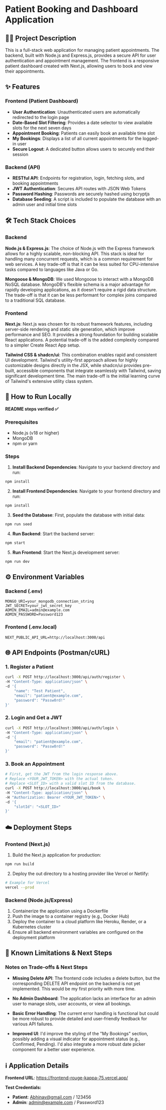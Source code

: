 # Patient Booking and Dashboard Application

## 👨‍💻 Project Description

This is a full-stack web application for managing patient appointments. The backend, built with Node.js and Express.js, provides a secure API for user authentication and appointment management. The frontend is a responsive patient dashboard created with Next.js, allowing users to book and view their appointments.

## ✨ Features

### Frontend (Patient Dashboard)
- **User Authentication**: Unauthenticated users are automatically redirected to the login page
- **Date-Based Slot Filtering**: Provides a date selector to view available slots for the next seven days
- **Appointment Booking**: Patients can easily book an available time slot
- **My Bookings**: Displays a list of all current appointments for the logged-in user
- **Secure Logout**: A dedicated button allows users to securely end their session

### Backend (API)
- **RESTful API**: Endpoints for registration, login, fetching slots, and booking appointments
- **JWT Authentication**: Secures API routes with JSON Web Tokens
- **Password Hashing**: Passwords are securely hashed using bcryptjs
- **Database Seeding**: A script is included to populate the database with an admin user and initial time slots

## 🛠️ Tech Stack Choices

### Backend
**Node.js & Express.js**: The choice of Node.js with the Express framework allows for a highly scalable, non-blocking API. This stack is ideal for handling many concurrent requests, which is a common requirement for web services. A key trade-off is that it can be less suited for CPU-intensive tasks compared to languages like Java or Go.

**Mongoose & MongoDB**: We used Mongoose to interact with a MongoDB NoSQL database. MongoDB's flexible schema is a major advantage for rapidly developing applications, as it doesn't require a rigid data structure. The trade-off is that it can be less performant for complex joins compared to a traditional SQL database.

### Frontend
**Next.js**: Next.js was chosen for its robust framework features, including server-side rendering and static site generation, which improve performance and SEO. It provides a strong foundation for building scalable React applications. A potential trade-off is the added complexity compared to a simpler Create React App setup.

**Tailwind CSS & shadcn/ui**: This combination enables rapid and consistent UI development. Tailwind's utility-first approach allows for highly customizable designs directly in the JSX, while shadcn/ui provides pre-built, accessible components that integrate seamlessly with Tailwind, saving significant development time. The main trade-off is the initial learning curve of Tailwind's extensive utility class system.

## 🚀 How to Run Locally

**README steps verified ✅**

### Prerequisites
- Node.js (v18 or higher)
- MongoDB
- npm or yarn

### Steps

1. **Install Backend Dependencies**: Navigate to your backend directory and run:
```bash
npm install
```

2. **Install Frontend Dependencies**: Navigate to your frontend directory and run:
```bash
npm install
```

3. **Seed the Database**: First, populate the database with initial data:
```bash
npm run seed
```

4. **Run Backend**: Start the backend server:
```bash
npm start
```

5. **Run Frontend**: Start the Next.js development server:
```bash
npm run dev
```

## ⚙️ Environment Variables

### Backend (.env)
```env
MONGO_URI=your_mongodb_connection_string
JWT_SECRET=your_jwt_secret_key
ADMIN_EMAIL=admin@example.com
ADMIN_PASSWORD=Password123
```

### Frontend (.env.local)
```env
NEXT_PUBLIC_API_URL=http://localhost:3000/api
```

## 🌐 API Endpoints (Postman/cURL)

### 1. Register a Patient
```bash
curl -X POST http://localhost:3000/api/auth/register \
-H "Content-Type: application/json" \
-d '{
    "name": "Test Patient",
    "email": "patient@example.com",
    "password": "Passw0rd!"
}'
```

### 2. Login and Get a JWT
```bash
curl -X POST http://localhost:3000/api/auth/login \
-H "Content-Type: application/json" \
-d '{
    "email": "patient@example.com",
    "password": "Passw0rd!"
}'
```

### 3. Book an Appointment
```bash
# First, get the JWT from the login response above.
# Replace <YOUR_JWT_TOKEN> with the actual token.
# Replace <SLOT_ID> with a valid slot ID from the database.
curl -X POST http://localhost:3000/api/book \
-H "Content-Type: application/json" \
-H "Authorization: Bearer <YOUR_JWT_TOKEN>" \
-d '{
    "slotId": "<SLOT_ID>"
}'
```

## ☁️ Deployment Steps

### Frontend (Next.js)

1. Build the Next.js application for production:
```bash
npm run build
```

2. Deploy the out directory to a hosting provider like Vercel or Netlify:
```bash
# Example for Vercel
vercel --prod
```

### Backend (Node.js/Express)

1. Containerize the application using a Dockerfile
2. Push the image to a container registry (e.g., Docker Hub)
3. Deploy the container to a cloud platform like Heroku, Render, or a Kubernetes cluster
4. Ensure all backend environment variables are configured on the deployment platform

## 📝 Known Limitations & Next Steps

### Notes on Trade-offs & Next Steps

- **Missing Delete API**: The frontend code includes a delete button, but the corresponding DELETE API endpoint on the backend is not yet implemented. This would be my first priority with more time.

- **No Admin Dashboard**: The application lacks an interface for an admin user to manage slots, user accounts, or view all bookings.

- **Basic Error Handling**: The current error handling is functional but could be more robust to provide detailed and user-friendly feedback for various API failures.

- **Improved UI**: I'd improve the styling of the "My Bookings" section, possibly adding a visual indicator for appointment status (e.g., Confirmed, Pending). I'd also integrate a more robust date picker component for a better user experience.

## ℹ️ Application Details

**Frontend URL**: https://frontend-rouge-kappa-75.vercel.app/

**Test Credentials:**
- **Patient**: Abhinav@gmail.com / 123456
- **Admin**: admin@example.com / Password123